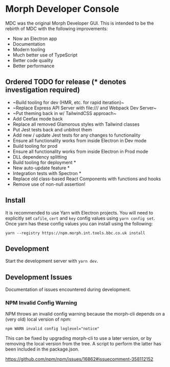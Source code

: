 # Morph Developer Console

MDC was the original Morph Developer GUI. This is intended to be the rebirth of MDC with the following improvements:

- Now an Electron app
- Documentation
- Modern tooling
- Much better use of TypeScript
- Better code quality
- Better performance

## Ordered TODO for release (\* denotes investigation required)

- ~Build tooling for dev (HMR, etc. for rapid iteration)~
- ~Replace Express API Server with file:/// and Webpack Dev Server~
- ~Put theming back in w/ TailwindCSS approach~
- Add Ceefax mode back
- Replace all removed Glamorous styles with Tailwind classes
- Put Jest tests back and unbitrot them
- Add new / update Jest tests for any changes to functionality
- Ensure all functionality works from inside Electron in Dev mode
- Build tooling for prod
- Ensure all functionality works from inside Electron in Prod mode
- DLL dependency splitting
- Build tooling for deployment \*
- New auto-update feature \*
- Integration tests with Spectron \*
- Replace old class-based React Components with functions and hooks
- Remove use of non-null assertion!

## Install

It is recommended to use Yarn with Electron projects. You will need to explicitly set `cafile`, `cert` and `key` config values using `yarn config set`. Once yarn has these config values you can install using the following:

`yarn --registry https://npm.morph.int.tools.bbc.co.uk install`

## Development

Start the development server with `yarn dev`.

## Development Issues

Documentation of issues encountered during development.

### NPM Invalid Config Warning

NPM throws an invalid config warning because the morph-cli depends on a (very old) local version of npm:

`npm WARN invalid config loglevel="notice"`

This can be fixed by upgrading morph-cli to use a later version, or by removing the local version from the tree. A script to perform the latter has been included in the package.json.

https://github.com/npm/npm/issues/16862#issuecomment-358112152
